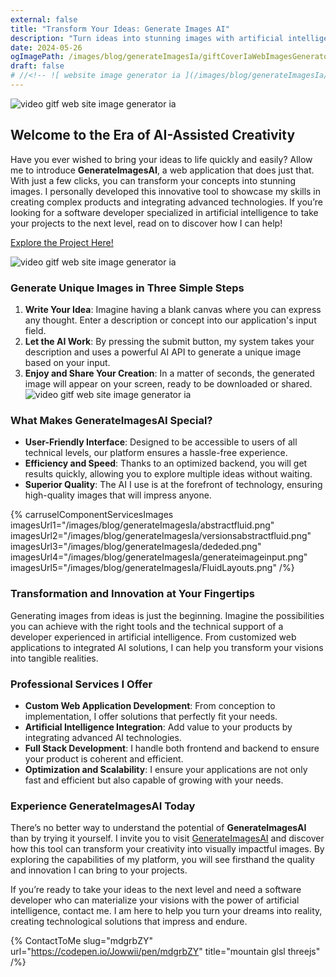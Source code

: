 ```yaml
---
external: false
title: "Transform Your Ideas: Generate Images AI"
description: "Turn ideas into stunning images with artificial intelligence."
date: 2024-05-26
ogImagePath: /images/blog/generateImagesIa/giftCoverIaWebImagesGenerator.gif
draft: false
# //<!-- ![ website image generator ia ](/images/blog/generateImagesIa/coverImagesGenerator.jpeg) -->
---
```

![ video gitf web site image generator ia ](/images/blog/generateImagesIa/giftCoverIaWebImagesGenerator.gif)

## Welcome to the Era of AI-Assisted Creativity

Have you ever wished to bring your ideas to life quickly and easily? Allow me to introduce **GenerateImagesAI**, a web application that does just that. With just a few clicks, you can transform your concepts into stunning images. I personally developed this innovative tool to showcase my skills in creating complex products and integrating advanced technologies. If you’re looking for a software developer specialized in artificial intelligence to take your projects to the next level, read on to discover how I can help!

[Explore the Project Here!](https://generateimagesia.onrender.com/)

![ video gitf web site image generator ia ](/images/blog/generateImagesIa/coveriamgemeta.png)

### Generate Unique Images in Three Simple Steps

1. **Write Your Idea**: Imagine having a blank canvas where you can express any thought. Enter a description or concept into our application's input field.
2. **Let the AI Work**: By pressing the submit button, my system takes your description and uses a powerful AI API to generate a unique image based on your input.
3. **Enjoy and Share Your Creation**: In a matter of seconds, the generated image will appear on your screen, ready to be downloaded or shared.
![ video gitf web site image generator ia ](/images/blog/generateImagesIa/FluidLayouts.png)

### What Makes GenerateImagesAI Special?

- **User-Friendly Interface**: Designed to be accessible to users of all technical levels, our platform ensures a hassle-free experience.
- **Efficiency and Speed**: Thanks to an optimized backend, you will get results quickly, allowing you to explore multiple ideas without waiting.
- **Superior Quality**: The AI I use is at the forefront of technology, ensuring high-quality images that will impress anyone.

{% carruselComponentServicesImages  
imagesUrl1="/images/blog/generateImagesIa/abstractfluid.png" 
imagesUrl2="/images/blog/generateImagesIa/versionsabstractfluid.png" 
imagesUrl3="/images/blog/generateImagesIa/dededed.png" 
imagesUrl4="/images/blog/generateImagesIa/generateimageinput.png" 
imagesUrl5="/images/blog/generateImagesIa/FluidLayouts.png" 
 /%}


### Transformation and Innovation at Your Fingertips

Generating images from ideas is just the beginning. Imagine the possibilities you can achieve with the right tools and the technical support of a developer experienced in artificial intelligence. From customized web applications to integrated AI solutions, I can help you transform your visions into tangible realities.

### Professional Services I Offer

- **Custom Web Application Development**: From conception to implementation, I offer solutions that perfectly fit your needs.
- **Artificial Intelligence Integration**: Add value to your products by integrating advanced AI technologies.
- **Full Stack Development**: I handle both frontend and backend to ensure your product is coherent and efficient.
- **Optimization and Scalability**: I ensure your applications are not only fast and efficient but also capable of growing with your needs.

### Experience GenerateImagesAI Today

There’s no better way to understand the potential of **GenerateImagesAI** than by trying it yourself. I invite you to visit [GenerateImagesAI](https://generateimagesia.onrender.com/) and discover how this tool can transform your creativity into visually impactful images. By exploring the capabilities of my platform, you will see firsthand the quality and innovation I can bring to your projects.

If you’re ready to take your ideas to the next level and need a software developer who can materialize your visions with the power of artificial intelligence, contact me. I am here to help you turn your dreams into reality, creating technological solutions that impress and endure.

{% ContactToMe slug="mdgrbZY" url="https://codepen.io/Jowwii/pen/mdgrbZY" title="mountain glsl threejs" /%}


